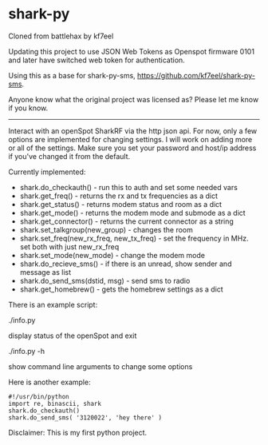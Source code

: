 # shark-py

Cloned from battlehax by kf7eel

Updating this project to use JSON Web Tokens as Openspot firmware 0101 and later have switched
web token for authentication.

Using this as a base for shark-py-sms, https://github.com/kf7eel/shark-py-sms.

Anyone know what the original project was licensed as? Please let me know if you know.

----

Interact with an openSpot SharkRF via the http json api.
For now, only a few options are implemented for changing settings. I will work on adding more or all of the settings.
Make sure you set your password and host/ip address if you've changed it from the default.

Currently implemented:

- shark.do_checkauth() - run this to auth and set some needed vars
- shark.get_freq() - returns the rx and tx frequencies as a dict
- shark.get_status() - returns modem status and room as a dict
- shark.get_mode() - returns the modem mode and submode as a dict
- shark.get_connector() - returns the current connector as a string
- shark.set_talkgroup(new_group) - changes the room
- shark.set_freq(new_rx_freq, new_tx_freq) - set the frequency in MHz. set both with just new_rx_freq
- shark.set_mode(new_mode) - change the modem mode
- shark.do_recieve_sms() - if there is an unread, show sender and message as list
- shark.do_send_sms(dstid, msg) - send sms to radio
- shark.get_homebrew() - gets the homebrew settings as a dict

There is an example script:

./info.py

display status of the openSpot and exit

./info.py -h

show command line arguments to change some options

Here is another example:

```
#!/usr/bin/python
import re, binascii, shark
shark.do_checkauth()
shark.do_send_sms( '3120022', 'hey there' )
```

Disclaimer: This is my first python project.
